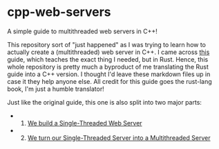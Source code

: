# cpp-web-servers
A simple guide to multithreaded web servers in C++!

This repository sort of "just happened" as I was trying to learn how to actually create a (multithreaded) web server in C++. I came across [this](https://doc.rust-lang.org/book/ch20-00-final-project-a-web-server.html) guide, which teaches the exact thing I needed, but in Rust. Hence, this whole repository is pretty much a byproduct of me translating the Rust guide into a C++ version. I thought I'd leave these markdown files up in case it they help anyone else. All credit for this guide goes the rust-lang book, I'm just a humble translator!

Just like the original guide, this one is also split into two major parts:
- 1) [We build a Single-Threaded Web Server](/src/single-thread-server/single_thread_server_guide.md)
- 2) [We turn our Single-Threaded Server into a Multithreaded Server](src/multithread-server/multithread_server_guide.md)
